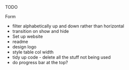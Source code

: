 TODO

Form
- filter alphabetically up and down rather than horizontal
- transition on show and hide
- Set up website
- readme
- design logo
- style table col width
- tidy up code - delete all the stuff not being used
- do progress bar at the top?
